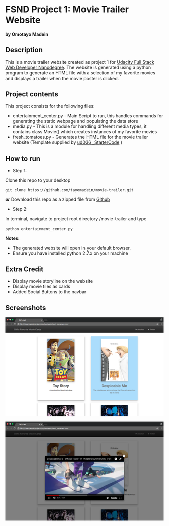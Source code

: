 # FSND Project 1: Movie Trailer Website
#### by Omotayo Madein

## Description

This is a movie trailer website created as project 1 for [Udacity Full Stack Web Developer Nanodegree](https://www.udacity.com/course/full-stack-web-developer-nanodegree--nd004). The website is generated using a python program to generate an HTML file with a selection of my favorite movies and displays a trailer when the movie poster is clicked.

## Project contents

This project consists for the following files:

* entertainment_center.py - Main Script to run, this handles commands for generating the static webpage and populating the data store
* media.py - This is a module for handling different media types, it contains class Movie() which creates instances of my favorite movies 
* fresh_tomatoes.py - Generates the HTML file for the movie trailer website (Template supplied by [ud036 _StarterCode](https://github.com/udacity/ud036_StarterCode) )

## How to run

* Step 1: 

Clone this repo to your desktop
```
git clone https://github.com/tayomadein/movie-trailer.git
```
___or___
Download this repo as a zipped file from [Github](https://github.com/tayomadein/movie-trailer/archive/master.zip)

* Step 2:

In terminal, navigate to project root directory /movie-trailer  and type
```
python entertainment_center.py
```
**Notes:**
* The generated website will open in your default browser.
* Ensure you have installed python 2.7.x on your machine

## Extra Credit

* Display movie storyline on the website
* Display movie tiles as cards
* Added Social Buttons to the navbar

## Screenshots

![picture alt](screenshots/1.png)

![picture alt](screenshots/2.png)